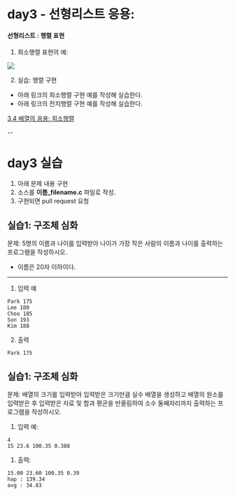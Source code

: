 # day3 - 선형리스트 응용:

#### 선형리스트 : 행렬 표현

1. 희소행렬 표현의 예:

<img src='https://t1.daumcdn.net/cfile/tistory/2505913358A39F6E1C'>

2. 실습: 행렬 구현

- 아래 링크의 희소행렬 구현 예를 작성해 실습한다.
- 아래 링크의 전치행렬 구현 예를 작성해 실습한다.

[3.4 배열의 응용: 희소행렬](https://medium.com/@yeonghun4051/c%EC%96%B8%EC%96%B4%EB%A1%9C-%EC%89%BD%EA%B2%8C-%ED%92%80%EC%96%B4%EC%93%B4-%EC%9E%90%EB%A3%8C%EA%B5%AC%EC%A1%B0-3%EC%9E%A5-%EB%B0%B0%EC%97%B4-%EA%B5%AC%EC%A1%B0%EC%B2%B4-%ED%8F%AC%EC%9D%B8%ED%84%B0-8ac3f996521d)


--

# day3 실습

1. 아래 문제 내용 구현
2. 소스를 **이름\_filename.c** 파일로 작성.
3. 구현되면 pull request 요청

## 실습1: 구조체 심화

문제: 5명의 이름과 나이를 입력받아 나이가 가장 작은 사람의 이름과 나이를 출력하는 프로그램을 작성하시오.

- 이름은 20자 이하이다.

---

1. 입력 예

```
Park 175
Lee 180
Choo 185
Son 193
Kim 188
```

2. 출력

```
Park 175
```

## 실습1: 구조체 심화

문제: 배열의 크기를 입력받아 입력받은 크기만큼 실수 배열을 생성하고 배열의 원소를 입력받은 후 입력받은 자료 및 합과 평균을 반올림하여 소수 둘째자리까지 출력하는 프로그램을 작성하시오.

1. 입력 예:

```
4
15 23.6 100.35 0.388
```

1. 출력:

```
15.00 23.60 100.35 0.39
hap : 139.34
avg : 34.83
```
